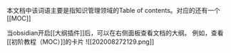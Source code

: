 本文档中该词语主要是指知识管理领域的Table of contents。对应的还有一个[[MOC]]

当obsidian开启[[大纲插件]]后，可以在右侧面板查看文档的大纲。
例如，查看[[初阶教程（MOC）]]的卡片
![[202008272129.png]]